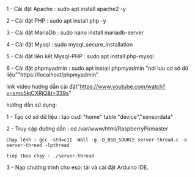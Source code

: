 1 - Cài đặt Apache : sudo apt install apache2 -y

2 - Cài đặt PHP : sudo apt install php -y

3 - Cài đặt MariaDb : sudo nano install mariadb-server

4 - Cài đặt Mysql : sudo mysql_secure_installation

5 - Cài đặt liên kết Mysql-PHP : sudo apt install php-mysql

6 - Cài đặt phpmyadmin : sudo apt install phpmyadmin "nơi lưu cơ sở dữ liệu""https://localhost/phpmyadmin"

link video hướng dẫn cài đặt"https://www.youtube.com/watch?v=smo5kjCXRjQ&t=339s"


hướng dẫn sử dụng:

1 - Tạo cơ sở dữ liệu : tạo csdl "home" table "device","sensordata"

2 - Truy cập đường dẫn : cd /var/www/html/RaspberryPi/master

	Chạy lệnh : gcc -std=c11 -Wall -g -D_BSD_SOURCE server-thread.c -o server-thread -lpthread
	
	tiếp theo chạy : ./server-thread
	
3 - Nạp chương trình cho esp: tải và cài đặt Arduino IDE.

